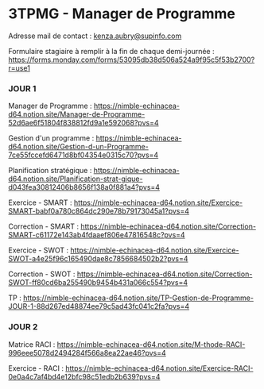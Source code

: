 # 3TPMG - Manager de Programme

Adresse mail de contact : kenza.aubry@supinfo.com

Formulaire stagiaire à remplir à la fin de chaque demi-journée : https://forms.monday.com/forms/53095db38d506a524a9f95c5f53b2700?r=use1

### JOUR 1

Manager de Programme : https://nimble-echinacea-d64.notion.site/Manager-de-Programme-52d6ae6f51804f838812fd9a1e592068?pvs=4

Gestion d'un programme : https://nimble-echinacea-d64.notion.site/Gestion-d-un-Programme-7ce55fccefd6471d8bf04354e0315c70?pvs=4

Planification stratégique : https://nimble-echinacea-d64.notion.site/Planification-strat-gique-d043fea30812406b8656f138a0f881a4?pvs=4

Exercice - SMART : https://nimble-echinacea-d64.notion.site/Exercice-SMART-babf0a780c864dc290e78b79173045a1?pvs=4

Correction - SMART : https://nimble-echinacea-d64.notion.site/Correction-SMART-c61172e143ab4fdaaef806e47816548c?pvs=4

Exercice - SWOT : https://nimble-echinacea-d64.notion.site/Exercice-SWOT-a4e25f96c165490dae8c7856684502b2?pvs=4

Correction - SWOT : https://nimble-echinacea-d64.notion.site/Correction-SWOT-ff80cd6ba255490b9454b431a066c554?pvs=4

TP : https://nimble-echinacea-d64.notion.site/TP-Gestion-de-Programme-JOUR-1-88d267ed48874ee79c5ad43fc041c2fa?pvs=4

### JOUR 2

Matrice RACI : https://nimble-echinacea-d64.notion.site/M-thode-RACI-996eee5078d2494284f566a8ea22ae46?pvs=4

Exercice - RACI : https://nimble-echinacea-d64.notion.site/Exercice-RACI-0e0a4c7af4bd4e12bfc98c51edb2b639?pvs=4

